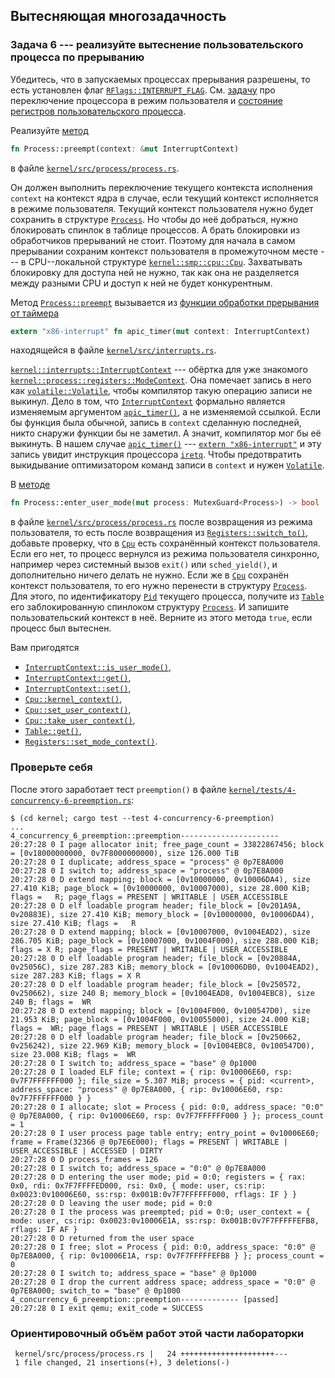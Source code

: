 ## Вытесняющая многозадачность

### Задача 6 --- реализуйте вытеснение пользовательского процесса по прерыванию

Убедитесь, что в запускаемых процессах прерывания разрешены,
то есть установлен флаг
[`RFlags::INTERRUPT_FLAG`](../../doc/ku/process/registers/struct.RFlags.html#associatedconstant.INTERRUPT_FLAG).
См.
[задачу](../../lab/book/3-process-3-user-mode.html#%D0%97%D0%B0%D0%B4%D0%B0%D1%87%D0%B0-3--%D0%BF%D0%B5%D1%80%D0%B5%D0%BA%D0%BB%D1%8E%D1%87%D0%B5%D0%BD%D0%B8%D0%B5-%D0%BF%D1%80%D0%BE%D1%86%D0%B5%D1%81%D1%81%D0%BE%D1%80%D0%B0-%D0%B2-%D1%80%D0%B5%D0%B6%D0%B8%D0%BC-%D0%BF%D0%BE%D0%BB%D1%8C%D0%B7%D0%BE%D0%B2%D0%B0%D1%82%D0%B5%D0%BB%D1%8F-%D0%B8-%D0%B2%D0%BE%D0%B7%D0%B2%D1%80%D0%B0%D1%82-%D0%B8%D0%B7-%D0%BD%D0%B5%D0%B3%D0%BE)
про переключение процессора в режим пользователя и
[состояние регистров пользовательского процесса](../../lab/book/3-process-3-user-mode.html#%D0%A1%D0%BE%D1%81%D1%82%D0%BE%D1%8F%D0%BD%D0%B8%D0%B5-%D1%80%D0%B5%D0%B3%D0%B8%D1%81%D1%82%D1%80%D0%BE%D0%B2-%D0%BF%D0%BE%D0%BB%D1%8C%D0%B7%D0%BE%D0%B2%D0%B0%D1%82%D0%B5%D0%BB%D1%8C%D1%81%D0%BA%D0%BE%D0%B3%D0%BE-%D0%BF%D1%80%D0%BE%D1%86%D0%B5%D1%81%D1%81%D0%B0).

Реализуйте [метод](../../doc/kernel/process/process/struct.Process.html#method.preempt)

```rust
fn Process::preempt(context: &mut InterruptContext)
```

в файле [`kernel/src/process/process.rs`](https://gitlab.com/sergey-v-galtsev/nikka-public/-/blob/master/kernel/src/process/process.rs).

Он должен выполнить переключение текущего контекста исполнения `context` на контекст ядра в случае,
если текущий контекст исполняется в режиме пользователя.
Текущий контекст пользователя нужно будет сохранить в структуре
[`Process`](../../doc/kernel/process/process/struct.Process.html).
Но чтобы до неё добраться, нужно блокировать спинлок в таблице процессов.
А брать блокировки из обработчиков прерываний не стоит.
Поэтому для начала в самом прерывании сохраним контекст пользователя в промежуточном месте ---
в CPU--локальной структуре
[`kernel::smp::cpu::Cpu`](../../doc/kernel/smp/cpu/struct.Cpu.html).
Захватывать блокировку для доступа ней не нужно, так как она не разделяется между разными CPU
и доступ к ней не будет конкурентным.

Метод
[`Process::preempt`](../../doc/kernel/process/process/struct.Process.html#method.preempt)
вызывается из
[функции обработки прерывания от таймера](../../doc/kernel/interrupts/fn.apic_timer.html)
```rust
extern "x86-interrupt" fn apic_timer(mut context: InterruptContext)
```
находящейся в файле
[`kernel/src/interrupts.rs`](https://gitlab.com/sergey-v-galtsev/nikka-public/-/blob/master/kernel/src/interrupts.rs).

[`kernel::interrupts::InterruptContext`](../../doc/kernel/interrupts/struct.InterruptContext.html) ---
обёртка для уже знакомого
[`kernel::process::registers::ModeContext`](../../doc/kernel/process/registers/struct.ModeContext.html).
Она помечает запись в него как
[`volatile::Volatile`](../../doc/volatile/struct.Volatile.html),
чтобы компилятор такую операцию записи не выкинул.
Дело в том, что
[`InterruptContext`](../../doc/kernel/interrupts/struct.InterruptContext.html)
формально является изменяемым аргументом
[`apic_timer()`](../../doc/kernel/interrupts/fn.apic_timer.html),
а не изменяемой ссылкой.
Если бы функция была обычной, запись в `context` сделанную последней, никто снаружи функции бы не заметил.
А значит, компилятор мог бы её выкинуть.
В нашем случае
[`apic_timer()`](../../doc/kernel/interrupts/fn.apic_timer.html) ---
[`extern "x86-interrupt"`](https://github.com/rust-lang/rust/issues/40180)
и эту запись увидит инструкция процессора
[`iretq`](https://www.felixcloutier.com/x86/iret:iretd:iretq).
Чтобы предотвратить выкидывание оптимизатором команд записи в `context` и нужен
[`Volatile`](../../doc/volatile/struct.Volatile.html).

В [методе](../../doc/kernel/process/process/struct.Process.html#method.enter_user_mode)

```rust
fn Process::enter_user_mode(mut process: MutexGuard<Process>) -> bool
```

в файле [`kernel/src/process/process.rs`](https://gitlab.com/sergey-v-galtsev/nikka-public/-/blob/master/kernel/src/process/process.rs)
после возвращения из режима пользователя, то есть после возвращения из
[`Registers::switch_to()`](../../doc/kernel/process/registers/struct.Registers.html#method.switch_to),
добавьте проверку, что в
[`Cpu`](../../doc/kernel/smp/cpu/struct.Cpu.html)
есть сохранённый контекст пользователя.
Если его нет, то процесс вернулся из режима пользователя синхронно, например через системный вызов
`exit()` или `sched_yield()`, и дополнительно ничего делать не нужно.
Если же в
[`Cpu`](../../doc/kernel/smp/cpu/struct.Cpu.html)
сохранён контекст пользователя, то его нужно перенести в структуру
[`Process`](../../doc/kernel/process/process/struct.Process.html).
Для этого, по идентификатору
[`Pid`](../../doc/ku/process/pid/enum.Pid.html)
текущего процесса, получите из
[`Table`](../../doc/kernel/process/struct.Table.html)
его заблокированную спинлоком структуру
[`Process`](../../doc/kernel/process/process/struct.Process.html).
И запишите пользовательский контекст в неё.
Верните из этого метода `true`, если процесс был вытеснен.

Вам пригодятся

- [`InterruptContext::is_user_mode()`](../../doc/kernel/interrupts/struct.InterruptContext.html#method.is_user_mode),
- [`InterruptContext::get()`](../../doc/kernel/interrupts/struct.InterruptContext.html#method.get),
- [`InterruptContext::set()`](../../doc/kernel/interrupts/struct.InterruptContext.html#method.set),
- [`Cpu::kernel_context()`](../../doc/kernel/smp/cpu/struct.Cpu.html#method.kernel_context),
- [`Cpu::set_user_context()`](../../doc/kernel/smp/cpu/struct.Cpu.html#method.set_user_context),
- [`Cpu::take_user_context()`](../../doc/kernel/smp/cpu/struct.Cpu.html#method.take_user_context),
- [`Table::get()`](../../doc/kernel/process/struct.Table.html#method.get),
- [`Registers::set_mode_context()`](../../doc/kernel/process/registers/struct.Registers.html#method.set_mode_context).


### Проверьте себя

После этого заработает тест `preemption()` в файле
[`kernel/tests/4-concurrency-6-preemption.rs`](https://gitlab.com/sergey-v-galtsev/nikka-public/-/blob/master/kernel/tests/4-concurrency-6-preemption.rs):

```console
$ (cd kernel; cargo test --test 4-concurrency-6-preemption)
...
4_concurrency_6_preemption::preemption----------------------
20:27:28 0 I page allocator init; free_page_count = 33822867456; block = [0v18000000000, 0v7F8000000000), size 126.000 TiB
20:27:28 0 I duplicate; address_space = "process" @ 0p7E8A000
20:27:28 0 I switch to; address_space = "process" @ 0p7E8A000
20:27:28 0 D extend mapping; block = [0v10000000, 0v10006DA4), size 27.410 KiB; page_block = [0v10000000, 0v10007000), size 28.000 KiB; flags =   R; page_flags = PRESENT | WRITABLE | USER_ACCESSIBLE
20:27:28 0 D elf loadable program header; file_block = [0v201A9A, 0v20883E), size 27.410 KiB; memory_block = [0v10000000, 0v10006DA4), size 27.410 KiB; flags =   R
20:27:28 0 D extend mapping; block = [0v10007000, 0v1004EAD2), size 286.705 KiB; page_block = [0v10007000, 0v1004F000), size 288.000 KiB; flags = X R; page_flags = PRESENT | WRITABLE | USER_ACCESSIBLE
20:27:28 0 D elf loadable program header; file_block = [0v20884A, 0v25056C), size 287.283 KiB; memory_block = [0v10006DB0, 0v1004EAD2), size 287.283 KiB; flags = X R
20:27:28 0 D elf loadable program header; file_block = [0v250572, 0v250662), size 240 B; memory_block = [0v1004EAD8, 0v1004EBC8), size 240 B; flags =  WR
20:27:28 0 D extend mapping; block = [0v1004F000, 0v100547D0), size 21.953 KiB; page_block = [0v1004F000, 0v10055000), size 24.000 KiB; flags =  WR; page_flags = PRESENT | WRITABLE | USER_ACCESSIBLE
20:27:28 0 D elf loadable program header; file_block = [0v250662, 0v256242), size 22.969 KiB; memory_block = [0v1004EBC8, 0v100547D0), size 23.008 KiB; flags =  WR
20:27:28 0 I switch to; address_space = "base" @ 0p1000
20:27:28 0 I loaded ELF file; context = { rip: 0v10006E60, rsp: 0v7F7FFFFFF000 }; file_size = 5.307 MiB; process = { pid: <current>, address_space: "process" @ 0p7E8A000, { rip: 0v10006E60, rsp: 0v7F7FFFFFF000 } }
20:27:28 0 I allocate; slot = Process { pid: 0:0, address_space: "0:0" @ 0p7E8A000, { rip: 0v10006E60, rsp: 0v7F7FFFFFF000 } }; process_count = 1
20:27:28 0 I user process page table entry; entry_point = 0v10006E60; frame = Frame(32366 @ 0p7E6E000); flags = PRESENT | WRITABLE | USER_ACCESSIBLE | ACCESSED | DIRTY
20:27:28 0 D process_frames = 126
20:27:28 0 I switch to; address_space = "0:0" @ 0p7E8A000
20:27:28 0 D entering the user mode; pid = 0:0; registers = { rax: 0x0, rdi: 0x7F7FFFFED000, rsi: 0x0, { mode: user, cs:rip: 0x0023:0v10006E60, ss:rsp: 0x001B:0v7F7FFFFFF000, rflags: IF } }
20:27:28 0 D leaving the user mode; pid = 0:0
20:27:28 0 I the process was preempted; pid = 0:0; user_context = { mode: user, cs:rip: 0x0023:0v10006E1A, ss:rsp: 0x001B:0v7F7FFFFFEFB8, rflags: IF AF }
20:27:28 0 D returned from the user space
20:27:28 0 I free; slot = Process { pid: 0:0, address_space: "0:0" @ 0p7E8A000, { rip: 0v10006E1A, rsp: 0v7F7FFFFFEFB8 } }; process_count = 0
20:27:28 0 I switch to; address_space = "base" @ 0p1000
20:27:28 0 I drop the current address space; address_space = "0:0" @ 0p7E8A000; switch_to = "base" @ 0p1000
4_concurrency_6_preemption::preemption------------- [passed]
20:27:28 0 I exit qemu; exit_code = SUCCESS
```


### Ориентировочный объём работ этой части лабораторки

```console
 kernel/src/process/process.rs |   24 +++++++++++++++++++++---
 1 file changed, 21 insertions(+), 3 deletions(-)
```
